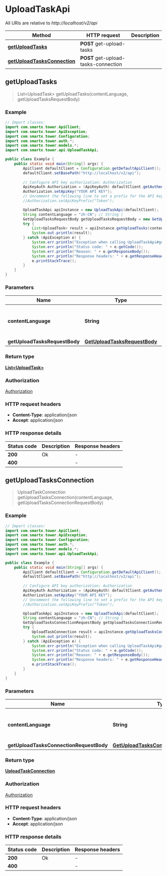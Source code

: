 # UploadTaskApi

All URIs are relative to *http://localhost/v2/api*

Method | HTTP request | Description
------------- | ------------- | -------------
[**getUploadTasks**](UploadTaskApi.md#getUploadTasks) | **POST** get-upload-tasks | 
[**getUploadTasksConnection**](UploadTaskApi.md#getUploadTasksConnection) | **POST** get-upload-tasks-connection | 



## getUploadTasks

> List&lt;UploadTask&gt; getUploadTasks(contentLanguage, getUploadTasksRequestBody)



### Example

```java
// Import classes:
import com.smartx.tower.ApiClient;
import com.smartx.tower.ApiException;
import com.smartx.tower.Configuration;
import com.smartx.tower.auth.*;
import com.smartx.tower.models.*;
import com.smartx.tower.api.UploadTaskApi;

public class Example {
    public static void main(String[] args) {
        ApiClient defaultClient = Configuration.getDefaultApiClient();
        defaultClient.setBasePath("http://localhost/v2/api");
        
        // Configure API key authorization: Authorization
        ApiKeyAuth Authorization = (ApiKeyAuth) defaultClient.getAuthentication("Authorization");
        Authorization.setApiKey("YOUR API KEY");
        // Uncomment the following line to set a prefix for the API key, e.g. "Token" (defaults to null)
        //Authorization.setApiKeyPrefix("Token");

        UploadTaskApi apiInstance = new UploadTaskApi(defaultClient);
        String contentLanguage = "zh-CN"; // String | 
        GetUploadTasksRequestBody getUploadTasksRequestBody = new GetUploadTasksRequestBody(); // GetUploadTasksRequestBody | 
        try {
            List<UploadTask> result = apiInstance.getUploadTasks(contentLanguage, getUploadTasksRequestBody);
            System.out.println(result);
        } catch (ApiException e) {
            System.err.println("Exception when calling UploadTaskApi#getUploadTasks");
            System.err.println("Status code: " + e.getCode());
            System.err.println("Reason: " + e.getResponseBody());
            System.err.println("Response headers: " + e.getResponseHeaders());
            e.printStackTrace();
        }
    }
}
```

### Parameters


Name | Type | Description  | Notes
------------- | ------------- | ------------- | -------------
 **contentLanguage** | **String**|  | [enum: zh-CN, en-US]
 **getUploadTasksRequestBody** | [**GetUploadTasksRequestBody**](GetUploadTasksRequestBody.md)|  |

### Return type

[**List&lt;UploadTask&gt;**](UploadTask.md)

### Authorization

[Authorization](../README.md#Authorization)

### HTTP request headers

- **Content-Type**: application/json
- **Accept**: application/json


### HTTP response details
| Status code | Description | Response headers |
|-------------|-------------|------------------|
| **200** | Ok |  -  |
| **400** |  |  -  |


## getUploadTasksConnection

> UploadTaskConnection getUploadTasksConnection(contentLanguage, getUploadTasksConnectionRequestBody)



### Example

```java
// Import classes:
import com.smartx.tower.ApiClient;
import com.smartx.tower.ApiException;
import com.smartx.tower.Configuration;
import com.smartx.tower.auth.*;
import com.smartx.tower.models.*;
import com.smartx.tower.api.UploadTaskApi;

public class Example {
    public static void main(String[] args) {
        ApiClient defaultClient = Configuration.getDefaultApiClient();
        defaultClient.setBasePath("http://localhost/v2/api");
        
        // Configure API key authorization: Authorization
        ApiKeyAuth Authorization = (ApiKeyAuth) defaultClient.getAuthentication("Authorization");
        Authorization.setApiKey("YOUR API KEY");
        // Uncomment the following line to set a prefix for the API key, e.g. "Token" (defaults to null)
        //Authorization.setApiKeyPrefix("Token");

        UploadTaskApi apiInstance = new UploadTaskApi(defaultClient);
        String contentLanguage = "zh-CN"; // String | 
        GetUploadTasksConnectionRequestBody getUploadTasksConnectionRequestBody = new GetUploadTasksConnectionRequestBody(); // GetUploadTasksConnectionRequestBody | 
        try {
            UploadTaskConnection result = apiInstance.getUploadTasksConnection(contentLanguage, getUploadTasksConnectionRequestBody);
            System.out.println(result);
        } catch (ApiException e) {
            System.err.println("Exception when calling UploadTaskApi#getUploadTasksConnection");
            System.err.println("Status code: " + e.getCode());
            System.err.println("Reason: " + e.getResponseBody());
            System.err.println("Response headers: " + e.getResponseHeaders());
            e.printStackTrace();
        }
    }
}
```

### Parameters


Name | Type | Description  | Notes
------------- | ------------- | ------------- | -------------
 **contentLanguage** | **String**|  | [enum: zh-CN, en-US]
 **getUploadTasksConnectionRequestBody** | [**GetUploadTasksConnectionRequestBody**](GetUploadTasksConnectionRequestBody.md)|  |

### Return type

[**UploadTaskConnection**](UploadTaskConnection.md)

### Authorization

[Authorization](../README.md#Authorization)

### HTTP request headers

- **Content-Type**: application/json
- **Accept**: application/json


### HTTP response details
| Status code | Description | Response headers |
|-------------|-------------|------------------|
| **200** | Ok |  -  |
| **400** |  |  -  |

